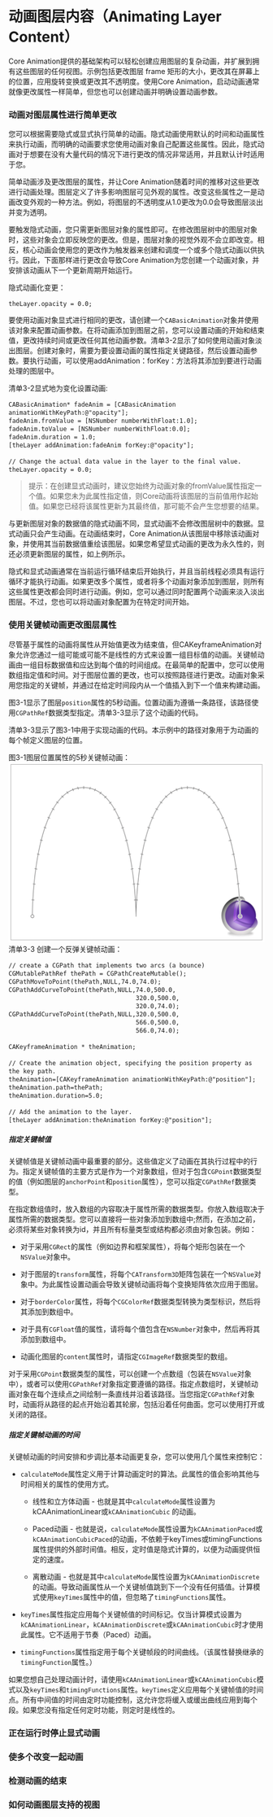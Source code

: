 # 动画图层内容（Animating Layer Content）

Core Animation提供的基础架构可以轻松创建应用图层的复杂动画，并扩展到拥有这些图层的任何视图。示例包括更改图层 frame 矩形的大小，更改其在屏幕上的位置，应用旋转变换或更改其不透明度。使用Core Animation，启动动画通常就像更改属性一样简单，但您也可以创建动画并明确设置动画参数。

### 动画对图层属性进行简单更改

您可以根据需要隐式或显式执行简单的动画。隐式动画使用默认的时间和动画属性来执行动画，而明确的动画要求您使用动画对象自己配置这些属性。因此，隐式动画对于想要在没有大量代码的情况下进行更改的情况非常适用，并且默认计时适用于您。

简单动画涉及更改图层的属性，并让Core Animation随着时间的推移对这些更改进行动画处理。图层定义了许多影响图层可见外观的属性。改变这些属性之一是动画改变外观的一种方法。例如，将图层的不透明度从1.0更改为0.0会导致图层淡出并变为透明。

要触发隐式动画，您只需更新图层对象的属性即可。在修改图层树中的图层对象时，这些对象会立即反映您的更改。但是，图层对象的视觉外观不会立即改变。相反，核心动画会使用您的更改作为触发器来创建和调度一个或多个隐式动画以供执行。因此，下面那样进行更改会导致Core Animation为您创建一个动画对象，并安排该动画从下一个更新周期开始运行。

隐式动画化变更：

```
theLayer.opacity = 0.0;
```

要使用动画对象显式进行相同的更改，请创建一个`CABasicAnimation`对象并使用该对象来配置动画参数。在将动画添加到图层之前，您可以设置动画的开始和结束值，更改持续时间或更改任何其他动画参数。清单3-2显示了如何使用动画对象淡出图层。创建对象时，需要为要设置动画的属性指定关键路径，然后设置动画参数。要执行动画，可以使用addAnimation：forKey：方法将其添加到要进行动画处理的图层中。

清单3-2显式地为变化设置动画:

```
CABasicAnimation* fadeAnim = [CABasicAnimation animationWithKeyPath:@"opacity"];
fadeAnim.fromValue = [NSNumber numberWithFloat:1.0];
fadeAnim.toValue = [NSNumber numberWithFloat:0.0];
fadeAnim.duration = 1.0;
[theLayer addAnimation:fadeAnim forKey:@"opacity"];
 
// Change the actual data value in the layer to the final value.
theLayer.opacity = 0.0;
```

> 提示：在创建显式动画时，建议您始终为动画对象的fromValue属性指定一个值。如果您未为此属性指定值，则Core动画将该图层的当前值用作起始值。如果您已经将该属性更新为其最终值，那可能不会产生您想要的结果。

与更新图层对象的数据值的隐式动画不同，显式动画不会修改图层树中的数据。显式动画只会产生动画。在动画结束时，Core Animation从该图层中移除该动画对象，并使用其当前数据值重绘该图层。如果您希望显式动画的更改为永久性的，则还必须更新图层的属性，如上例所示。

隐式和显式动画通常在当前运行循环结束后开始执行，并且当前线程必须具有运行循环才能执行动画。如果更改多个属性，或者将多个动画对象添加到图层，则所有这些属性更改都会同时进行动画。例如，您可以通过同时配置两个动画来淡入淡出图层。不过，您也可以将动画对象配置为在特定时间开始。

### 使用关键帧动画更改图层属性

尽管基于属性的动画将属性从开始值更改为结束值，但CAKeyframeAnimation对象允许您通过一组可能或可能不是线性的方式来设置一组目标值的动画。关键帧动画由一组目标数据值和应达到每个值的时间组成。在最简单的配置中，您可以使用数组指定值和时间。对于图层位置的更改，也可以按照路径进行更改。动画对象采用您指定的关键帧，并通过在给定时间段内从一个值插入到下一个值来构建动画。

图3-1显示了图层`position`属性的5秒动画。位置动画为遵循一条路径，该路径使用`CGPathRef`数据类型指定。清单3-3显示了这个动画的代码。

清单3-3显示了图3-1中用于实现动画的代码。本示例中的路径对象用于为动画的每个帧定义图层的位置。

图3-1图层位置属性的5秒关键帧动画：![](/assets/keyframing_2x.png)清单3-3 创建一个反弹关键帧动画：

```
// create a CGPath that implements two arcs (a bounce)
CGMutablePathRef thePath = CGPathCreateMutable();
CGPathMoveToPoint(thePath,NULL,74.0,74.0);
CGPathAddCurveToPoint(thePath,NULL,74.0,500.0,
                                   320.0,500.0,
                                   320.0,74.0);
CGPathAddCurveToPoint(thePath,NULL,320.0,500.0,
                                   566.0,500.0,
                                   566.0,74.0);
 
CAKeyframeAnimation * theAnimation;
 
// Create the animation object, specifying the position property as the key path.
theAnimation=[CAKeyframeAnimation animationWithKeyPath:@"position"];
theAnimation.path=thePath;
theAnimation.duration=5.0;
 
// Add the animation to the layer.
[theLayer addAnimation:theAnimation forKey:@"position"];
```

##### 指定关键帧值

关键帧值是关键帧动画中最重要的部分。这些值定义了动画在其执行过程中的行为。指定关键帧值的主要方式是作为一个对象数组，但对于包含`CGPoint`数据类型的值（例如图层的`anchorPoint`和`position`属性），您可以指定`CGPathRef`数据类型。

在指定数组值时，放入数组的内容取决于属性所需的数据类型。你放入数组取决于属性所需的数据类型。您可以直接将一些对象添加到数组中;然而，在添加之前，必须将某些对象转换为id，并且所有标量类型或结构都必须由对象包装。例如：

* 对于采用`CGRect`的属性（例如边界和框架属性），将每个矩形包装在一个`NSValue`对象中。

* 对于图层的`transform`属性，将每个`CATransform3D`矩阵包装在一个`NSValue`对象中。为此属性设置动画会导致关键帧动画将每个变换矩阵依次应用于图层。

* 对于`borderColor`属性，将每个`CGColorRef`数据类型转换为类型标识，然后将其添加到数组中。

* 对于具有`CGFloat`值的属性，请将每个值包含在`NSNumber`对象中，然后再将其添加到数组中。

* 动画化图层的`content`属性时，请指定`CGImageRef`数据类型的数组。

对于采用`CGPoint`数据类型的属性，可以创建一个点数组（包装在`NSValue`对象中），或者可以使用`CGPathRef`对象指定要遵循的路径。指定点数组时，关键帧动画对象在每个连续点之间绘制一条直线并沿着该路径。当您指定`CGPathRef`对象时，动画将从路径的起点开始沿着其轮廓，包括沿着任何曲面。您可以使用打开或关闭的路径。

##### 指定关键帧动画的时间

关键帧动画的时间安排和步调比基本动画更复杂，您可以使用几个属性来控制它：

* `calculateMode`属性定义用于计算动画定时的算法。此属性的值会影响其他与时间相关的属性的使用方式。
  * 线性和立方体动画 - 也就是其中`calculateMode`属性设置为kCAAnimationLinear或`kCAAnimationCubic` 的动画。

  * Paced动画 - 也就是说，`calculateMode`属性设置为`kCAAnimationPaced`或`kCAAnimationCubicPaced`的动画，不依赖于keyTimes或timingFunctions属性提供的外部时间值。相反，定时值是隐式计算的，以便为动画提供恒定的速度。

  * 离散动画 - 也就是其中`calculateMode`属性设置为`kCAAnimationDiscrete`的动画。导致动画属性从一个关键帧值跳到下一个没有任何插值。计算模式使用`keyTimes`属性中的值，但忽略了`timingFunctions`属性。
* `keyTimes`属性指定应用每个关键帧值的时间标记。仅当计算模式设置为`kCAAnimationLinear`，`kCAAnimationDiscrete`或`kCAAnimationCubic`时才使用此属性。它不适用于节奏（Paced）动画。

* `timingFunctions`属性指定用于每个关键帧段的时间曲线。（该属性替换继承的`timingFunction`属性。）

如果您想自己处理动画计时，请使用`kCAAnimationLinear`或`kCAAnimationCubic`模式以及`keyTimes`和`timingFunctions`属性。`keyTimes`定义应用每个关键帧值的时间点。所有中间值的时间由定时功能控制，这允许您将缓入或缓出曲线应用到每个段。如果您没有指定任何定时功能，则定时是线性的。

### 正在运行时停止显式动画

### 使多个改变一起动画

### 检测动画的结束

### 如何动画图层支持的视图



